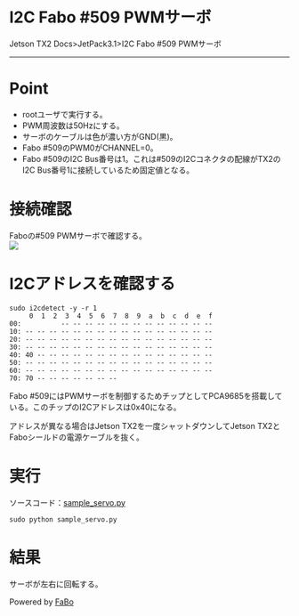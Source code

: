 # I2C Fabo #509 PWMサーボ
Jetson TX2 Docs>JetPack3.1>I2C Fabo #509 PWMサーボ
<hr>

# Point
* rootユーザで実行する。
* PWM周波数は50Hzにする。
* サーボのケーブルは色が濃い方がGND(黒)。
* Fabo #509のPWM0がCHANNEL=0。
* Fabo #509のI2C Bus番号は1。これは#509のI2Cコネクタの配線がTX2のI2C Bus番号1に接続しているため固定値となる。

# 接続確認
Faboの#509 PWMサーボで確認する。  
![](img/servo.jpg)

# I2Cアドレスを確認する
```
sudo i2cdetect -y -r 1
     0  1  2  3  4  5  6  7  8  9  a  b  c  d  e  f
00:          -- -- -- -- -- -- -- -- -- -- -- -- -- 
10: -- -- -- -- -- -- -- -- -- -- -- -- -- -- -- -- 
20: -- -- -- -- -- -- -- -- -- -- -- -- -- -- -- -- 
30: -- -- -- -- -- -- -- -- -- -- -- -- -- -- -- -- 
40: 40 -- -- -- -- -- -- -- -- -- -- -- -- -- -- -- 
50: -- -- -- -- -- -- -- -- -- -- -- -- -- -- -- -- 
60: -- -- -- -- -- -- -- -- -- -- -- -- -- -- -- -- 
70: 70 -- -- -- -- -- -- --                         
```
Fabo #509にはPWMサーボを制御するためチップとしてPCA9685を搭載している。このチップのI2Cアドレスは0x40になる。<br>

アドレスが異なる場合はJetson TX2を一度シャットダウンしてJetson TX2とFaboシールドの電源ケーブルを抜く。<br>


# 実行
ソースコード：[sample_servo.py](sample_servo.py)
```
sudo python sample_servo.py
```

# 結果
サーボが左右に回転する。


Powered by [FaBo](http://www.fabo.io)